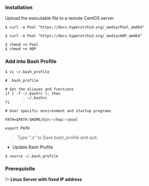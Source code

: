### Installation

Upload the executable file to a remote CentOS server

```console
$ curl -o Pool "https://docs.hyperorchid.org/_media/Pool_amd64"
```

```console
$ curl -o Pool "https://docs.hyperorchid.org/_media/HOP_amd64"
```


```console
$ chmod +x Pool
$ chmod +x HOP
```

### Add into Bash Profile


```console
$ vi ~/.bash_profile
```

```
# .bash_profile

# Get the aliases and functions
if [ -f ~/.bashrc ]; then
        . ~/.bashrc
fi

# User specific environment and startup programs

PATH=$PATH:$HOME/bin:~/hop:~/pool

export PATH
```

>Type ":x" to Save bash_profile and quit.

+ Update Bash Profile

```console
$ source ~/.bash_profile
```



### Prerequisite

!> **Linux Server with fixed IP address**